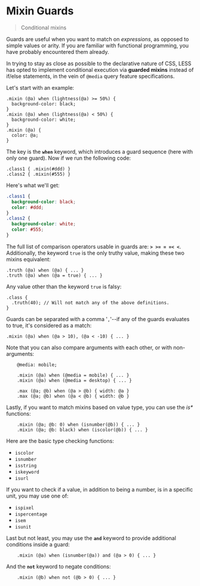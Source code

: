 <a id="mixin-guards" class="section_anchor"></a>

# Mixin Guards
> Conditional mixins

Guards are useful when you want to match on *expressions*, as opposed to simple values or arity. If you are
familiar with functional programming, you have probably encountered them already.

In trying to stay as close as possible to the declarative nature of CSS, LESS has opted to implement
conditional execution via **guarded mixins** instead of if/else statements, in the vein of `@media`
query feature specifications.

Let's start with an example:

```less
.mixin (@a) when (lightness(@a) >= 50%) {
  background-color: black;
}
.mixin (@a) when (lightness(@a) < 50%) {
  background-color: white;
}
.mixin (@a) {
  color: @a;
}
```

The key is the **`when`** keyword, which introduces a guard sequence (here with only one guard). Now if we run the following
code:

```less
.class1 { .mixin(#ddd) }
.class2 { .mixin(#555) }
```

Here's what we'll get:

```css
.class1 {
  background-color: black;
  color: #ddd;
}
.class2 {
  background-color: white;
  color: #555;
}
```

The full list of comparison operators usable in guards are: **`> >= = =< <`**. Additionally, the keyword `true`
is the only truthy value, making these two mixins equivalent:

```
.truth (@a) when (@a) { ... }
.truth (@a) when (@a = true) { ... }
```

Any value other than the keyword `true` is falsy:

```less
.class {
  .truth(40); // Will not match any of the above definitions.
}
```

Guards can be separated with a comma '`,`'--if any of the guards evaluates to true, it's
considered as a match:

```less
.mixin (@a) when (@a > 10), (@a < -10) { ... }
```

Note that you can also compare arguments with each other, or with non-arguments:

```
    @media: mobile;

    .mixin (@a) when (@media = mobile) { ... }
    .mixin (@a) when (@media = desktop) { ... }

    .max (@a; @b) when (@a > @b) { width: @a }
    .max (@a; @b) when (@a < @b) { width: @b }
```

Lastly, if you want to match mixins based on value type, you can use the *is\** functions:

```
    .mixin (@a; @b: 0) when (isnumber(@b)) { ... }
    .mixin (@a; @b: black) when (iscolor(@b)) { ... }
```

Here are the basic type checking functions:

* `iscolor`
* `isnumber`
* `isstring`
* `iskeyword`
* `isurl`

If you want to check if a value, in addition to being a number, is in a specific unit, you may use one of:

* `ispixel`
* `ispercentage`
* `isem`
* `isunit`

Last but not least, you may use the **`and`** keyword to provide additional conditions inside a guard:

```
    .mixin (@a) when (isnumber(@a)) and (@a > 0) { ... }
```

And the **`not`** keyword to negate conditions:

```
    .mixin (@b) when not (@b > 0) { ... }
```